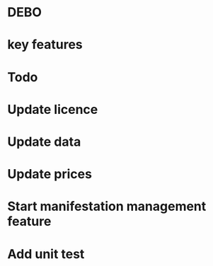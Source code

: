 # DEBO

# key features

# Todo

# Update licence

# Update data

# Update prices

# Start manifestation management feature

# Add unit test
